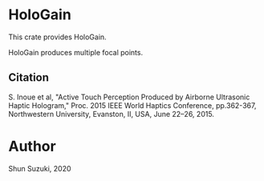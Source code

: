 # HoloGain

This crate provides HoloGain.

HoloGain produces multiple focal points.

## Citation

S. Inoue et al, "Active Touch Perception Produced by Airborne Ultrasonic Haptic Hologram," Proc. 2015 IEEE World Haptics Conference, pp.362-367, Northwestern University, Evanston, II, USA, June 22–26, 2015.

# Author

Shun Suzuki, 2020
